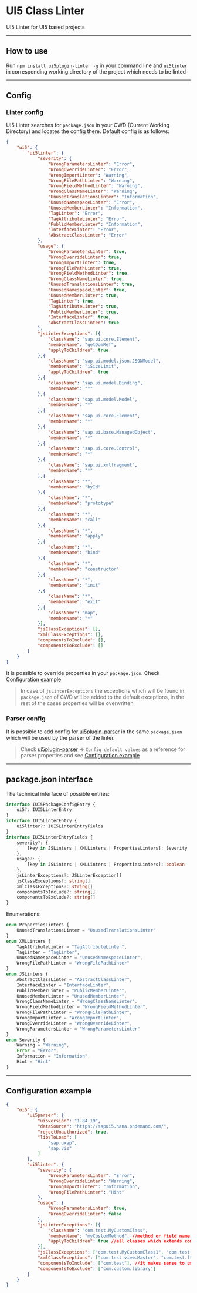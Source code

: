 # UI5 Class Linter
UI5 Linter for UI5 based projects

---
## How to use
Run ```npm install ui5plugin-linter -g``` in your command line and ```ui5linter``` in corresponding working directory of the project which needs to be linted

---
## Config
### Linter config
UI5 Linter searches for ```package.json``` in your CWD (Current Working Directory) and locates the config there.
Default config is as follows:
```json
{
	"ui5": {
		"ui5linter": {
			"severity": {
				"WrongParametersLinter": "Error",
				"WrongOverrideLinter": "Error",
				"WrongImportLinter": "Warning",
				"WrongFilePathLinter": "Warning",
				"WrongFieldMethodLinter": "Warning",
				"WrongClassNameLinter": "Warning",
				"UnusedTranslationsLinter": "Information",
				"UnusedNamespaceLinter": "Error",
				"UnusedMemberLinter": "Information",
				"TagLinter": "Error",
				"TagAttributeLinter": "Error",
				"PublicMemberLinter": "Information",
				"InterfaceLinter": "Error",
				"AbstractClassLinter": "Error"
			},
			"usage": {
				"WrongParametersLinter": true,
				"WrongOverrideLinter": true,
				"WrongImportLinter": true,
				"WrongFilePathLinter": true,
				"WrongFieldMethodLinter": true,
				"WrongClassNameLinter": true,
				"UnusedTranslationsLinter": true,
				"UnusedNamespaceLinter": true,
				"UnusedMemberLinter": true,
				"TagLinter": true,
				"TagAttributeLinter": true,
				"PublicMemberLinter": true,
				"InterfaceLinter": true,
				"AbstractClassLinter": true
			},
			"jsLinterExceptions": [{
				"className": "sap.ui.core.Element",
				"memberName": "getDomRef",
				"applyToChildren": true
			},{
				"className": "sap.ui.model.json.JSONModel",
				"memberName": "iSizeLimit",
				"applyToChildren": true
			},{
				"className": "sap.ui.model.Binding",
				"memberName": "*"
			},{
				"className": "sap.ui.model.Model",
				"memberName": "*"
			},{
				"className": "sap.ui.core.Element",
				"memberName": "*"
			},{
				"className": "sap.ui.base.ManagedObject",
				"memberName": "*"
			},{
				"className": "sap.ui.core.Control",
				"memberName": "*"
			},{
				"className": "sap.ui.xmlfragment",
				"memberName": "*"
			},{
				"className": "*",
				"memberName": "byId"
			},{
				"className": "*",
				"memberName": "prototype"
			},{
				"className": "*",
				"memberName": "call"
			},{
				"className": "*",
				"memberName": "apply"
			},{
				"className": "*",
				"memberName": "bind"
			},{
				"className": "*",
				"memberName": "constructor"
			},{
				"className": "*",
				"memberName": "init"
			},{
				"className": "*",
				"memberName": "exit"
			},{
				"className": "map",
				"memberName": "*"
			}],
			"jsClassExceptions": [],
			"xmlClassExceptions": [],
			"componentsToInclude": [],
			"componentsToExclude": []
		}
	}
}
```
It is possible to override properties in your ```package.json```. Check [Configuration example](#configuration-example)
> In case of ```jsLinterExceptions``` the exceptions which will be found in ```package.json``` of CWD will be added to the default exceptions, in the rest of the cases properties will be overwritten

### Parser config
It is possible to add config for [ui5plugin-parser](https://www.npmjs.com/package/ui5plugin-parser) in the same ```package.json``` which will be used by the parser of the linter.
> Check [ui5plugin-parser](https://www.npmjs.com/package/ui5plugin-parser) -> ```Config default values``` as a reference for parser properties and see [Configuration example](#configuration-example)
---
## package.json interface
The technical interface of possible entries:
```ts
interface IUI5PackageConfigEntry {
	ui5?: IUI5LinterEntry
}
interface IUI5LinterEntry {
	ui5linter?: IUI5LinterEntryFields
}
interface IUI5LinterEntryFields {
	severity?: {
		[key in JSLinters | XMLLinters | PropertiesLinters]: Severity
	},
	usage?: {
		[key in JSLinters | XMLLinters | PropertiesLinters]: boolean
	},
	jsLinterExceptions?: JSLinterException[]
	jsClassExceptions?: string[]
	xmlClassExceptions?: string[]
	componentsToInclude?: string[]
	componentsToExclude?: string[]
}
```
Enumerations:
```ts
enum PropertiesLinters {
	UnusedTranslationsLinter = "UnusedTranslationsLinter"
}
enum XMLLinters {
	TagAttributeLinter = "TagAttributeLinter",
	TagLinter = "TagLinter",
	UnusedNamespaceLinter = "UnusedNamespaceLinter",
	WrongFilePathLinter = "WrongFilePathLinter"
}
enum JSLinters {
	AbstractClassLinter = "AbstractClassLinter",
	InterfaceLinter = "InterfaceLinter",
	PublicMemberLinter = "PublicMemberLinter",
	UnusedMemberLinter = "UnusedMemberLinter",
	WrongClassNameLinter = "WrongClassNameLinter",
	WrongFieldMethodLinter = "WrongFieldMethodLinter",
	WrongFilePathLinter = "WrongFilePathLinter",
	WrongImportLinter = "WrongImportLinter",
	WrongOverrideLinter = "WrongOverrideLinter",
	WrongParametersLinter = "WrongParametersLinter"
}
enum Severity {
	Warning = "Warning",
	Error = "Error",
	Information = "Information",
	Hint = "Hint"
}
```

---
## Configuration example
```json
{
	"ui5": {
		"ui5parser": {
			"ui5version": "1.84.19",
			"dataSource": "https://sapui5.hana.ondemand.com/",
			"rejectUnauthorized": true,
			"libsToLoad": [
				"sap.uxap",
				"sap.viz"
			]
		},
		"ui5linter": {
			"severity": {
				"WrongParametersLinter": "Error",
				"WrongOverrideLinter": "Warning",
				"WrongImportLinter": "Information",
				"WrongFilePathLinter": "Hint"
			},
			"usage": {
				"WrongParametersLinter": true,
				"WrongOverrideLinter": false
			},
			"jsLinterExceptions": [{
				"className": "com.test.MyCustomClass",
				"memberName": "myCustomMethod", //method or field name
				"applyToChildren": true //all classes which extends com.test.MyCustomClass will inherit this exception as well
			}],
			"jsClassExceptions": ["com.test.MyCustomClass1", "com.test.MyCustomClass2"], //classes to exclude from linting
			"xmlClassExceptions": ["com.test.view.Master", "com.test.fragment.MyToolbar"], //views and fragments to exclude from linting
			"componentsToInclude": ["com.test"], //it makes sense to use only componentsToInclude or componentsToExclude, but not at once. "componentsToExclude" comes in handy when you want to exclude e.g. libraries. "componentsToInclude" comes handy when you have many different components which project depends on, but it is necessary to lint only one
			"componentsToExclude": ["com.custom.library"]
		}
	}
}
```